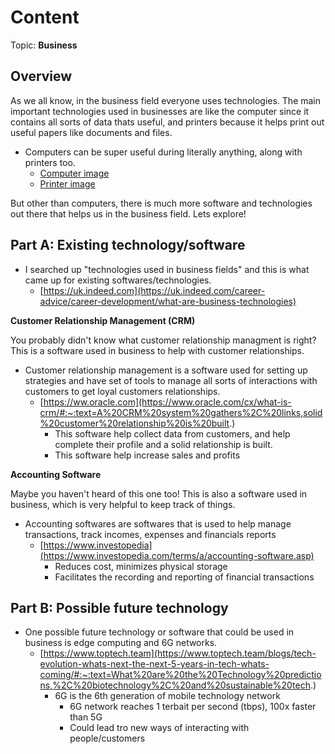 # Content
Topic: **Business**

## Overview
As we all know, in the business field everyone uses technologies. The main important technologies used in businesses are like the computer since it contains all sorts of data thats useful, and printers because it helps print out useful papers like documents and files.
* Computers can be super useful during literally anything, along with printers too.
  *  [Computer image](https://www.publicdomainpictures.net/en/view-image.php?image=150549&picture=desktop-computer-pc)
  *  [Printer image](https://freerangestock.com/photos/136437/side-view-of-a-printer.html)
  
But other than computers, there is much more software and technologies out there that helps us in the business field. Lets explore! 

## Part A: Existing technology/software
 * I searched up "technologies used in business fields" and this is what came up for existing softwares/technologies.
   * [https://uk.indeed.com](https://uk.indeed.com/career-advice/career-development/what-are-business-technologies)
 
**Customer Relationship Management (CRM)**
<p>You probably didn't know what customer relationship managment is right? This is a software used in business to help with customer relationships.</p>

  * Customer relationship management is a software used for setting up strategies and have set of tools to manage all sorts of interactions with customers to get loyal customers relationships.
    * [https://ww.oracle.com](https://www.oracle.com/cx/what-is-crm/#:~:text=A%20CRM%20system%20gathers%2C%20links,solid%20customer%20relationship%20is%20built.)
      * This software help collect data from customers, and help complete their profile and a solid relationship is built.
      * This software help increase sales and profits
    
**Accounting Software**
<p> Maybe you haven't heard of this one too! This is also a software used in business, which is very helpful to keep track of things.</p>

* Accounting softwares are softwares that is used to help manage transactions, track incomes, expenses and financials reports
  * [https://www.investopedia](https://www.investopedia.com/terms/a/accounting-software.asp)
    * Reduces cost, minimizes physical storage
    * Facilitates the recording and reporting of financial transactions

## Part B: Possible future technology
* One possible future technology or software that could be used in business is edge computing and 6G networks.
  * [https://www.toptech.team](https://www.toptech.team/blogs/tech-evolution-whats-next-the-next-5-years-in-tech-whats-coming/#:~:text=What%20are%20the%20Technology%20predictions,%2C%20biotechnology%2C%20and%20sustainable%20tech.)
    * 6G is the 6th generation of mobile technology network
      * 6G network reaches 1 terbait per second (tbps), 100x faster than 5G
      * Could lead tro new ways of interacting with people/customers
